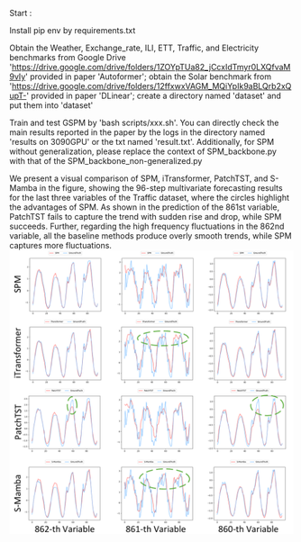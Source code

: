 Start :

Install pip env by requirements.txt

Obtain the Weather, Exchange_rate, ILI, ETT, Traffic, and Electricity benchmarks from Google Drive 'https://drive.google.com/drive/folders/1ZOYpTUa82_jCcxIdTmyr0LXQfvaM9vIy' provided in paper 'Autoformer'; obtain the Solar benchmark from 'https://drive.google.com/drive/folders/12ffxwxVAGM_MQiYpIk9aBLQrb2xQupT-' provided in paper 'DLinear'; create a directory named 'dataset' and put them into 'dataset'

Train and test GSPM by 'bash scripts/xxx.sh'. You can directly check the main results reported in the paper by the logs in the directory named 'results on 3090GPU' or the txt named 'result.txt'. Additionally, for SPM without generalization, please replace the context of SPM_backbone.py with that of the SPM_backbone_non-generalized.py

We present a visual comparison of SPM, iTransformer, PatchTST, and S-Mamba in the figure, showing the 96-step multivariate forecasting results for the last three variables of the Traffic dataset, where the circles highlight the advantages of SPM. As shown in the prediction of the 861st variable, PatchTST fails to capture the trend with sudden rise and drop, while SPM succeeds. Further, regarding the high frequency fluctuations in the 862nd variable, all the baseline methods produce overly smooth trends, while SPM captures more fluctuations.
![show case](show-case.jpg)

